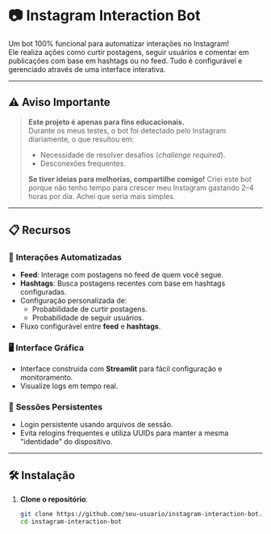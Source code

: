 # 📷 Instagram Interaction Bot

Um bot 100% funcional para automatizar interações no Instagram!  
Ele realiza ações como curtir postagens, seguir usuários e comentar em publicações com base em hashtags ou no feed. Tudo é configurável e gerenciado através de uma interface interativa.

---

## ⚠️ **Aviso Importante**

> **Este projeto é apenas para fins educacionais.**  
> Durante os meus testes, o bot foi detectado pelo Instagram diariamente, o que resultou em:
> - Necessidade de resolver desafios (*challenge required*).
> - Desconexões frequentes.  
>  
> **Se tiver ideias para melhorias, compartilhe comigo!** Criei este bot porque não tenho tempo para crescer meu Instagram gastando 2–4 horas por dia. Achei que seria mais simples.

---

## 📋 **Recursos**

### 🔄 **Interações Automatizadas**
- **Feed**: Interage com postagens no feed de quem você segue.
- **Hashtags**: Busca postagens recentes com base em hashtags configuradas.
- Configuração personalizada de:
  - Probabilidade de curtir postagens.
  - Probabilidade de seguir usuários.
- Fluxo configurável entre **feed** e **hashtags**.

### 🖥️ **Interface Gráfica**
- Interface construída com **Streamlit** para fácil configuração e monitoramento.
- Visualize logs em tempo real.

### 🔐 **Sessões Persistentes**
- Login persistente usando arquivos de sessão.
- Evita relogins frequentes e utiliza UUIDs para manter a mesma "identidade" do dispositivo.

---

## 🛠️ **Instalação**

1. **Clone o repositório**:
   ```bash
   git clone https://github.com/seu-usuario/instagram-interaction-bot.git
   cd instagram-interaction-bot
